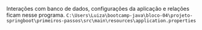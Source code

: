 Interações com banco de dados, configurações da aplicação e relações ficam nesse programa.
`
C:\Users\Luiza\bootcamp-java\bloco-04\projeto-springboot\primeiros-passos\src\main\resources\application.properties
`